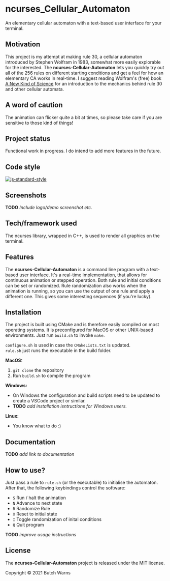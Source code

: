 # ncurses_Cellular_Automaton
An elementary cellular automaton with a text-based user interface for your terminal.  

## Motivation
This project is my attempt at making rule 30, a cellular automaton introduced by Stephen Wolfram in 1983, somewhat more easily explorable for the interested.
The **ncurses-Cellular-Automaton** lets you quickly try out all of the 256 rules on different starting conditions and get a feel for how an elementary CA works in real-time. I suggest reading Wolfram's (free) book [A New Kind of Science](https://www.wolframscience.com/nks/) for an introduction to the mechanics behind rule 30 and other cellular automata.

## A word of caution
The animation can flicker quite a bit at times, so please take care if you are sensitive to those kind of things!

## Project status
Functional work in progress. I do intend to add more features in the future.

## Code style
[![js-standard-style](https://img.shields.io/badge/code%20style-stroustrup-brightgreen.svg?style=flat)](https://www.stroustrup.com/bs_faq2.html#layout-style)
 
## Screenshots
**TODO** *Include logo/demo screenshot etc.*

## Tech/framework used
The ncurses library, wrapped in C++, is used to render all graphics on the terminal.

## Features
The **ncurses-Cellular-Automaton** is a command line program with a text-based user interface. It's a real-time implementation, that allows for continuous animation or stepped operation. Both rule and initial conditions can be set or randomized. Rule randomization also works when the animation is running, so you can use the output of one rule and apply a different one. This gives some interesting sequences (if you're lucky). 

## Installation
The project is built using CMake and is therefore easily compiled on most operating systems.
It is preconfigured for MacOS or other UNIX-based environments. Just run `build.sh` to invoke `make`.

`configure.sh` is used in case the `CMakeLists.txt` is updated.  
`rule.sh` just runs the executable in the build folder.

**MacOS:**
  1. `git clone` the repository
  2. Run `build.sh` to compile the program

**Windows:**
  - On Windows the configuration and build scripts need to be updated to create a VSCode project or similar.
  - **TODO** *add installation isntructions for Windows users.*
 
**Linux:**
  - You know what to do :)

## Documentation
**TODO** *add link to documentation*

## How to use?
Just pass a rule to `rule.sh` (or the executable) to initialise the automaton.  
After that, the following keybindings control the software:

- `S` Run / halt the animation
- `N` Advance to next state
- `R` Randomize Rule
- `X` Reset to initial state
- `I` Toggle randomization of inital conditions
- `Q` Quit program

**TODO** *improve usage instructions*

## License

The **ncurses-Cellular-Automaton** project is released under the MIT license.

Copyright © 2021 Butch Warns

